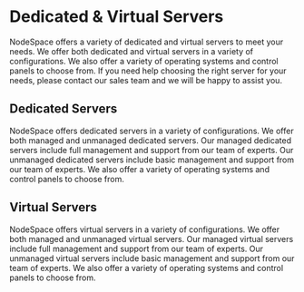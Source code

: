 # Dedicated & Virtual Servers

NodeSpace offers a variety of dedicated and virtual servers to meet your needs. We offer both dedicated and virtual servers in a variety of configurations. We also offer a variety of operating systems and control panels to choose from. If you need help choosing the right server for your needs, please contact our sales team and we will be happy to assist you.

## Dedicated Servers

NodeSpace offers dedicated servers in a variety of configurations. We offer both managed and unmanaged dedicated servers. Our managed dedicated servers include full management and support from our team of experts. Our unmanaged dedicated servers include basic management and support from our team of experts. We also offer a variety of operating systems and control panels to choose from.

## Virtual Servers

NodeSpace offers virtual servers in a variety of configurations. We offer both managed and unmanaged virtual servers. Our managed virtual servers include full management and support from our team of experts. Our unmanaged virtual servers include basic management and support from our team of experts. We also offer a variety of operating systems and control panels to choose from.

